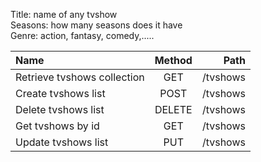 Title: name of any tvshow<br>
Seasons: how many seasons does it have<br>
Genre: action, fantasy, comedy,.....<br>


| Name | Method | Path |
| :---         |     :---:      |          ---: |
| Retrieve tvshows collection   | GET     |  /tvshows  |
| Create tvshows list     | POST       | /tvshows      |
| Delete tvshows list   | DELETE     |  /tvshows  |
| Get tvshows by id     | GET       | /tvshows      |
| Update tvshows list     | PUT       | /tvshows      |


